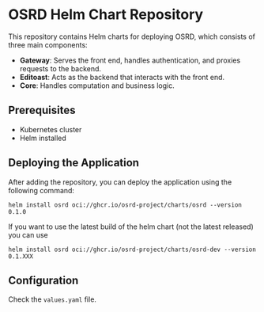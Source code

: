 # OSRD Helm Chart Repository

This repository contains Helm charts for deploying OSRD, which consists of three main components:

- **Gateway**: Serves the front end, handles authentication, and proxies requests to the backend.
- **Editoast**: Acts as the backend that interacts with the front end.
- **Core**: Handles computation and business logic.

## Prerequisites

- Kubernetes cluster
- Helm installed


## Deploying the Application

After adding the repository, you can deploy the application using the following command:

```
helm install osrd oci://ghcr.io/osrd-project/charts/osrd --version 0.1.0
```

If you want to use the latest build of the helm chart (not the latest released) you can use

```
helm install osrd oci://ghcr.io/osrd-project/charts/osrd-dev --version 0.1.XXX
```

## Configuration

Check the `values.yaml` file.
